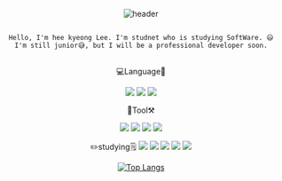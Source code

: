 

<div align=center>
  
![header](https://capsule-render.vercel.app/api?type=waving&color=timeAuto&height=300&section=header&text=반갑습니다.이희경입니다.%20&fontSize=30)


<pre>
<code>
Hello, I'm hee kyeong Lee. I'm studnet who is studying SoftWare. 😃
I'm still junior😅, but I will be a professional developer soon.
</code>
</pre>


💻Language📓

<img src="https://img.shields.io/badge/JAVA-007396?style=flat-square&logo=Java&logoColor=white"/> <img src="https://img.shields.io/badge/C++-00599C?style=flat-square&logo=c++&logoColor=white"/> <img src="https://img.shields.io/badge/Python-FFCA28?style=flat-square&logo=python&logoColor=white"/>


🧰Tool⚒️

<img src="https://img.shields.io/badge/VScode-007ACC?style=flat-square&logo=visualstudiocode&logoColor=white"/> <img src="https://img.shields.io/badge/Eclipse-2C2255?style=flat-square&logo=eclipse&logoColor=white"/> <img src="https://img.shields.io/badge/UnityEngine-9B9B9B?style=flat-square&logo=unity&logoColor=white"/> <img src="https://img.shields.io/badge/GitHub-181717?style=flat-square&logo=github&logoColor=white"/>


✏️studying🗒️
<img src="https://img.shields.io/badge/자료구조-007ACC?style=flat-square&logo=&logoColor="/>
<img src="https://img.shields.io/badge/알고리즘-007ACC?style=flat-square&logo=&logoColor="/>
<img src="https://img.shields.io/badge/컴퓨터구조-007ACC?style=flat-square&logo=&logoColor="/>
<img src="https://img.shields.io/badge/계산이론-007ACC?style=flat-square&logo=&logoColor="/>
<img src="https://img.shields.io/badge/신호와%20시스템-007ACC?style=flat-square&logo=&logoColor="/>
  
  
  

[![Top Langs](https://github-readme-stats.vercel.app/api/top-langs/?username=heekyeong&layout=compact)](https://github.com/mmm5910/github-readme-stats)



</div>

